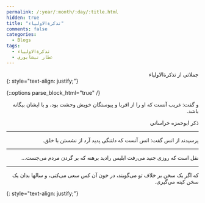 ```yaml
---
permalink: /:year/:month/:day/:title.html
hidden: true
title: "تذکرةالاولیاء"
comments: false
categories:
  - Blogs
tags:
  - تذکرةالاولیاء
  - عطار نیشابوری
---
```


<div dir='rtl' align='right'>
جملاتی از تذکرةالاولیاء
</div>
{: style="text-align: justify;"}
<br>

{::options parse_block_html="true" /}
<div dir='rtl' align='right'>
و گفت: غریب آنست که او را از اقربا و پیوستگان خویش وحشت بود، و با ایشان بیگانه باشد.

ذکر ابوحمزه خراسانی

---

پرسیدند از انس گفت: انس آنست که دلتنگی پدید آرد از نشستن با خلق.

---

نقل است که روزی جنید می‌رفت ابلیس رادید برهنه که بر گردن مردم می‌جست...

---

که اگر یک سخن بر خلاف تو می‌گویند، در خون آن کس سعی می‌کنی، و سالها بدان یک سخن کینه می‌گیری.
</div>
{: style="text-align: justify;"}
